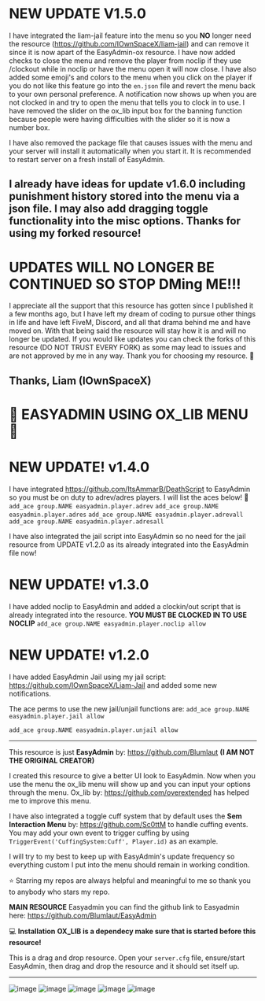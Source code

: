 # NEW UPDATE V1.5.0
I have integrated the liam-jail feature into the menu so you **NO** longer need the resource (https://github.com/IOwnSpaceX/liam-jail) and can remove it since it is now apart of the EasyAdmin-ox resource.
I have now added checks to close the menu and remove the player from noclip if they use /clockout while in noclip or have the menu open it will now close. I have also added some emoji's and colors to the menu when you click on the player if you do not like this feature go into the ```en.json``` file and revert the menu back to your own personal preference. A notification now shows up when you are not clocked in and try to open the menu that tells you to clock in to use. I have removed the slider on the ox_lib input box for the banning function because people were having difficulties with the slider so it is now a number box.

I have also removed the package file that causes issues with the menu and your server will install it automatically when you start it. It is recommended to restart server on a fresh install of EasyAdmin.

I already have ideas for update v1.6.0 including punishment history stored into the menu via a json file. I may also add dragging toggle functionality into the misc options. Thanks for using my forked resource!
-------------------------------------------------------------------------------------------------------------------

# UPDATES WILL NO LONGER BE CONTINUED SO STOP DMing ME!!!
I appreciate all the support that this resource has gotten since I published it a few months ago, but I have left my dream of coding to pursue other things in life and have left FiveM, Discord, and all that drama behind me and have moved on. With that being said the resource will stay how it is and will no longer be updated. If you would like updates you can check the forks of this resource (DO NOT TRUST EVERY FORK) as some may lead to issues and are not approved by me in any way. Thank you for choosing my resource. 🙏

Thanks, Liam (IOwnSpaceX)
-------------------------------------------------------------------------------------------------------------------

# 🔨 EASYADMIN USING OX_LIB MENU 🔨

# NEW UPDATE! v1.4.0
I have integrated https://github.com/ItsAmmarB/DeathScript to EasyAdmin so you must be on duty to adrev/adres players. I will list the aces below! 💖
`add_ace group.NAME easyadmin.player.adrev`
`add_ace group.NAME easyadmin.player.adres`
`add_ace group.NAME easyadmin.player.adrevall`
`add_ace group.NAME easyadmin.player.adresall`

I have also integrated the jail script into EasyAdmin so no need for the jail resource from UPDATE v1.2.0 as its already integrated into the EasyAdmin file now!

# NEW UPDATE! v1.3.0
I have added noclip to EasyAdmin and added a clockin/out script that is already integrated into the resource. **YOU MUST BE CLOCKED IN TO USE NOCLIP**
`add_ace group.NAME easyadmin.player.noclip allow`

# NEW UPDATE! v1.2.0
I have added EasyAdmin Jail using my jail script: https://github.com/IOwnSpaceX/Liam-Jail and added some new notifications.

The ace perms to use the new jail/unjail functions are:
`add_ace group.NAME easyadmin.player.jail allow`

`add_ace group.NAME easyadmin.player.unjail allow`

-------------------------------------------------------------------------------------------------------------------

This resource is just **__EasyAdmin__** by: https://github.com/Blumlaut **(I AM __NOT__ THE ORIGINAL CREATOR)**

I created this resource to give a better UI look to EasyAdmin. Now when you use the menu the ox_lib menu will show up and you can input your options through the menu. Ox_lib by: https://github.com/overextended has helped me to improve this menu.

I have also integrated a toggle cuff system that by default uses the **Sem Interaction Menu** by: https://github.com/Sc0ttM to handle cuffing events. You may add your own event to trigger cuffing by using `TriggerEvent('CuffingSystem:Cuff', Player.id)` as an example.

I will try to my best to keep up with EasyAdmin's update frequency so everything custom I put into the menu should remain in working condition.

⭐ Starring my repos are always helpful and meaningful to me so thank you to anybody who stars my repo.

**MAIN RESOURCE**
Easyadmin you can find the github link to Easyadmin here: https://github.com/Blumlaut/EasyAdmin


💻 **Installation**
**OX_LIB is a dependecy make sure that is started before this resource!**

This is a drag and drop resource. Open your `server.cfg` file, ensure/start EasyAdmin, then drag and drop the resource and it should set itself up.

-------------------------------------------------------------------------------------------------

![image](https://github.com/user-attachments/assets/df4cf28b-1893-45ec-aa5b-be286b5a9008)
![image](https://github.com/user-attachments/assets/c11c4566-c22d-4e55-a485-9995046f88c1)
![image](https://github.com/user-attachments/assets/9906da84-2af1-44a9-8435-cf39fc1efe5c)
![image](https://github.com/user-attachments/assets/0dbe395b-e760-44ad-b2fe-bf0661b294e2)
![image](https://github.com/user-attachments/assets/7e1104ea-ff54-4856-ba6c-90ed250f20d9)
